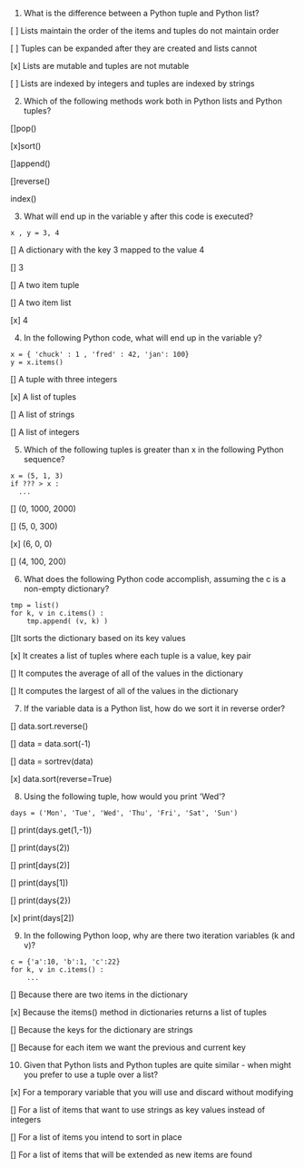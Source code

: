 1. What is the difference between a Python tuple and Python list?


[ ] Lists maintain the order of the items and tuples do not maintain order


[ ] Tuples can be expanded after they are created and lists cannot


[x] Lists are mutable and tuples are not mutable


[ ] Lists are indexed by integers and tuples are indexed by strings


2. Which of the following methods work both in Python lists and Python tuples?


[]pop()


[x]sort()


[]append()


[]reverse()


index()

3. What will end up in the variable y after this code is executed?

`x , y = 3, 4`

[] A dictionary with the key 3 mapped to the value 4

[] 3

[] A two item tuple

[] A two item list


[x] 4

4. In the following Python code, what will end up in the variable y?

```
x = { 'chuck' : 1 , 'fred' : 42, 'jan': 100}
y = x.items()
```


[] A tuple with three integers


[x] A list of tuples


[] A list of strings


[] A list of integers

5. Which of the following tuples is greater than x in the following Python sequence?

```
x = (5, 1, 3)
if ??? > x :
  ...
```

[] (0, 1000, 2000) 


[] (5, 0, 300)


[x] (6, 0, 0) 


[] (4, 100, 200)

6. What does the following Python code accomplish, assuming the c is a non-empty dictionary?

```
tmp = list()
for k, v in c.items() :
    tmp.append( (v, k) )
```


[]It sorts the dictionary based on its key values


[x] It creates a list of tuples where each tuple is a value, key pair


[] It computes the average of all of the values in the dictionary


[] It computes the largest of all of the values in the dictionary

7. If the variable data is a Python list, how do we sort it in reverse order?


[] data.sort.reverse()


[] data = data.sort(-1)


[] data = sortrev(data)


[x] data.sort(reverse=True)

8. Using the following tuple, how would you print 'Wed'?

```
days = ('Mon', 'Tue', 'Wed', 'Thu', 'Fri', 'Sat', 'Sun')
```

[] print(days.get(1,-1))


[] print(days(2))


[] print[days(2)]


[] print(days[1])


[] print(days{2})


[x] print(days[2])

9. In the following Python loop, why are there two iteration variables (k and v)?

```
c = {'a':10, 'b':1, 'c':22}
for k, v in c.items() :
    ...
```

[] Because there are two items in the dictionary


[x] Because the items() method in dictionaries returns a list of tuples


[] Because the keys for the dictionary are strings


[] Because for each item we want the previous and current key

10. Given that Python lists and Python tuples are quite similar - when might you prefer to use a tuple over a list?


[x] For a temporary variable that you will use and discard without modifying


[] For a list of items that want to use strings as key values instead of integers


[] For a list of items you intend to sort in place


[] For a list of items that will be extended as new items are found

